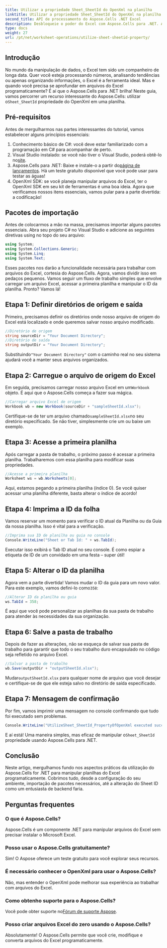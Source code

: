 ```yaml
---
title: Utilizar a propriedade Sheet_SheetId do OpenXml na planilha
linktitle: Utilizar a propriedade Sheet_SheetId do OpenXml na planilha
second_title: API de processamento do Aspose.Cells .NET Excel
description: Desbloqueie o poder do Excel com Aspose.Cells para .NET. Aprenda a manipular IDs de planilhas de forma eficaz com nosso guia passo a passo.
type: docs
weight: 27
url: /pt/net/worksheet-operations/utilize-sheet-sheetid-property/
---
```

## Introdução
No mundo da manipulação de dados, o Excel tem sido um companheiro de longa data. Quer você esteja processando números, analisando tendências ou apenas organizando informações, o Excel é a ferramenta ideal. Mas e quando você precisa se aprofundar em arquivos do Excel programaticamente? É aí que o Aspose.Cells para .NET brilha! Neste guia, vamos percorrer um recurso interessante do Aspose.Cells: utilizar o`Sheet_SheetId` propriedade do OpenXml em uma planilha.
## Pré-requisitos
Antes de mergulharmos nas partes interessantes do tutorial, vamos estabelecer alguns princípios essenciais:
1. Conhecimento básico de C#: você deve estar familiarizado com a programação em C# para acompanhar de perto.
2.  Visual Studio instalado: se você não tiver o Visual Studio, poderá obtê-lo no[site](https://visualstudio.microsoft.com/).
3.  Aspose.Cells para .NET: Baixe e instale-o a partir do[página de lançamentos](https://releases.aspose.com/cells/net/). Há um teste gratuito disponível que você pode usar para testar as águas!
4. OpenXml SDK: se você planeja manipular arquivos do Excel, ter o OpenXml SDK em seu kit de ferramentas é uma boa ideia.
Agora que verificamos nossos itens essenciais, vamos pular para a parte divertida: a codificação!
## Pacotes de importação
Antes de colocarmos a mão na massa, precisamos importar alguns pacotes essenciais. Abra seu projeto C# no Visual Studio e adicione as seguintes diretivas using no topo do seu arquivo:
```csharp
using System;
using System.Collections.Generic;
using System.Linq;
using System.Text;
```
Esses pacotes nos darão a funcionalidade necessária para trabalhar com arquivos do Excel, cortesia do Aspose.Cells.
Agora, vamos dividir isso em pedaços pequenos. Vamos seguir um fluxo de trabalho simples que envolve carregar um arquivo Excel, acessar a primeira planilha e manipular o ID da planilha. Pronto? Vamos lá!
## Etapa 1: Definir diretórios de origem e saída
Primeiro, precisamos definir os diretórios onde nosso arquivo de origem do Excel está localizado e onde queremos salvar nosso arquivo modificado.
```csharp
//Diretório de origem
string sourceDir = "Your Document Directory";
//Diretório de saída
string outputDir = "Your Document Directory";
```
 Substituindo`"Your Document Directory"` com o caminho real no seu sistema ajudará você a manter seus arquivos organizados.
## Etapa 2: Carregue o arquivo de origem do Excel
 Em seguida, precisamos carregar nosso arquivo Excel em um`Workbook` objeto. É aqui que o Aspose.Cells começa a fazer sua mágica.
```csharp
//Carregar arquivo Excel de origem
Workbook wb = new Workbook(sourceDir + "sampleSheetId.xlsx");
```
 Certifique-se de ter um arquivo chamado`sampleSheetId.xlsx`no seu diretório especificado. Se não tiver, simplesmente crie um ou baixe um exemplo.
## Etapa 3: Acesse a primeira planilha
Após carregar a pasta de trabalho, o próximo passo é acessar a primeira planilha. Trabalharemos com essa planilha para modificar suas propriedades.
```csharp
//Acesse a primeira planilha
Worksheet ws = wb.Worksheets[0];
```
Aqui, estamos pegando a primeira planilha (índice 0). Se você quiser acessar uma planilha diferente, basta alterar o índice de acordo!
## Etapa 4: Imprima a ID da folha
Vamos reservar um momento para verificar o ID atual da Planilha ou da Guia da nossa planilha. Isso é vital para a verificação.
```csharp
//Imprima sua ID de planilha ou guia no console
Console.WriteLine("Sheet or Tab Id: " + ws.TabId);
```
Executar isso exibirá o Tab ID atual no seu console. É como espiar a etiqueta de ID de um convidado em uma festa – super útil!
## Etapa 5: Alterar o ID da planilha
 Agora vem a parte divertida! Vamos mudar o ID da guia para um novo valor. Para este exemplo, vamos defini-lo como`358`:
```csharp
//Alterar ID da planilha ou guia
ws.TabId = 358;
```
É aqui que você pode personalizar as planilhas da sua pasta de trabalho para atender às necessidades da sua organização.
## Etapa 6: Salve a pasta de trabalho
Depois de fazer as alterações, não se esqueça de salvar sua pasta de trabalho para garantir que todo o seu trabalho duro encapsulado no código seja refletido no arquivo Excel.
```csharp
//Salvar a pasta de trabalho
wb.Save(outputDir + "outputSheetId.xlsx");
```
 Mudar`outputSheetId.xlsx` para qualquer nome de arquivo que você desejar e certifique-se de que ele esteja salvo no diretório de saída especificado.
## Etapa 7: Mensagem de confirmação
Por fim, vamos imprimir uma mensagem no console confirmando que tudo foi executado sem problemas.
```csharp
Console.WriteLine("UtilizeSheet_SheetId_PropertyOfOpenXml executed successfully.\r\n");
```
 E aí está! Uma maneira simples, mas eficaz de manipular o`Sheet_SheetId` propriedade usando Aspose.Cells para .NET.
## Conclusão
Neste artigo, mergulhamos fundo nos aspectos práticos da utilização do Aspose.Cells for .NET para manipular planilhas do Excel programaticamente. Cobrimos tudo, desde a configuração do seu ambiente, importação de pacotes necessários, até a alteração do Sheet ID como um entusiasta de backend faria. 
## Perguntas frequentes
### O que é Aspose.Cells?
Aspose.Cells é um componente .NET para manipular arquivos do Excel sem precisar instalar o Microsoft Excel.
### Posso usar o Aspose.Cells gratuitamente?
Sim! O Aspose oferece um teste gratuito para você explorar seus recursos.
### É necessário conhecer o OpenXml para usar o Aspose.Cells?
Não, mas entender o OpenXml pode melhorar sua experiência ao trabalhar com arquivos do Excel.
### Como obtenho suporte para o Aspose.Cells?
 Você pode obter suporte no[Fórum de suporte Aspose](https://forum.aspose.com/c/cells/9).
### Posso criar arquivos Excel do zero usando o Aspose.Cells?
Absolutamente! O Aspose.Cells permite que você crie, modifique e converta arquivos do Excel programaticamente.
